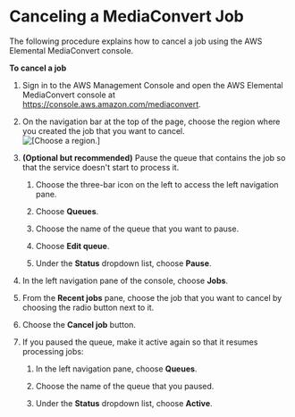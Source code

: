 # Canceling a MediaConvert Job<a name="canceling-a-job"></a>

The following procedure explains how to cancel a job using the AWS Elemental MediaConvert console\. 

**To cancel a job**

1. Sign in to the AWS Management Console and open the AWS Elemental MediaConvert console at [https://console\.aws\.amazon\.com/mediaconvert](https://console.aws.amazon.com/mediaconvert)\.

1. On the navigation bar at the top of the page, choose the region where you created the job that you want to cancel\.  
![\[Choose a region.\]](http://docs.aws.amazon.com/mediaconvert/latest/ug/images/regions-list.png)

1. **\(Optional but recommended\)** Pause the queue that contains the job so that the service doesn't start to process it\.

   1. Choose the three\-bar icon on the left to access the left navigation pane\.

   1.  Choose **Queues**\.

   1. Choose the name of the queue that you want to pause\.

   1. Choose **Edit queue**\.

   1. Under the **Status** dropdown list, choose **Pause**\.

1. In the left navigation pane of the console, choose **Jobs**\.

1. From the **Recent jobs** pane, choose the job that you want to cancel by choosing the radio button next to it\.

1. Choose the **Cancel job** button\.

1. If you paused the queue, make it active again so that it resumes processing jobs:

   1. In the left navigation pane, choose **Queues**\.

   1. Choose the name of the queue that you paused\.

   1. Under the **Status** dropdown list, choose **Active**\.